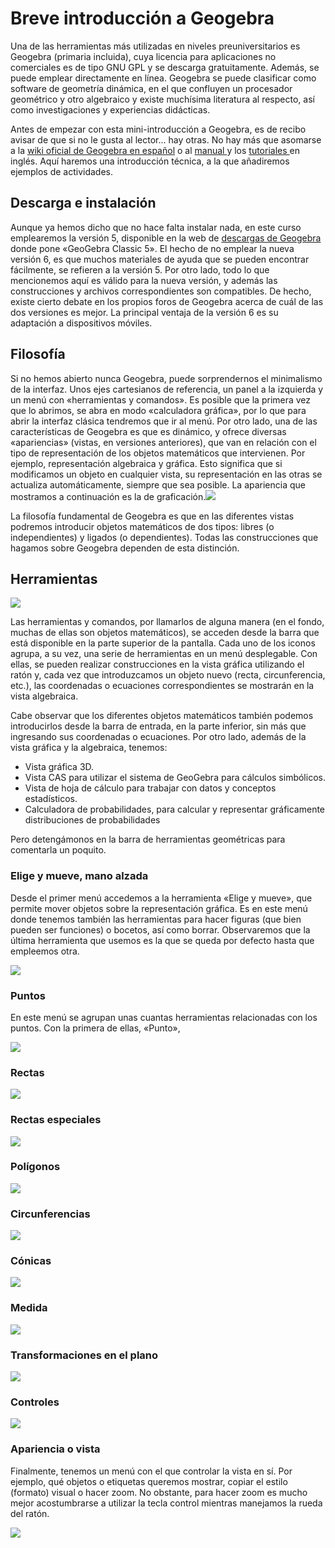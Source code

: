 # Breve introducción a Geogebra

Una de las herramientas más utilizadas en niveles preuniversitarios es Geogebra \(primaria incluida\), cuya licencia para aplicaciones no comerciales es de tipo GNU GPL y se descarga gratuitamente. Además, se puede emplear directamente en línea. Geogebra se puede clasificar como software de geometría dinámica, en el que confluyen un procesador geométrico y otro algebraico y existe muchísima literatura al respecto, así como investigaciones y experiencias didácticas.

Antes de empezar con esta mini-introducción a Geogebra, es de recibo avisar de que si no le gusta al lector... hay otras. No hay más que asomarse a la [wiki oficial de Geogebra en español](https://wiki.geogebra.org/es/Tutoriales) o al [manual ](https://wiki.geogebra.org/en/Manual)y los [tutoriales ](https://wiki.geogebra.org/en/Tutorials)en inglés. Aquí haremos una introducción técnica, a la que añadiremos ejemplos de actividades.

## Descarga e instalación

Aunque ya hemos dicho que no hace falta instalar nada, en este curso emplearemos la versión 5, disponible en la web de [descargas de Geogebra](https://www.geogebra.org/download) donde pone «GeoGebra Classic 5». El hecho de no emplear la nueva versión 6, es que muchos materiales de ayuda que se pueden encontrar fácilmente, se refieren a la versión 5. Por otro lado, todo lo que mencionemos aquí es válido para la nueva versión, y además las construcciones y archivos correspondientes son compatibles. De hecho, existe cierto debate en los propios foros de Geogebra acerca de cuál de las dos versiones es mejor. La principal ventaja de la versión 6 es su adaptación a dispositivos móviles.

## Filosofía

Si no hemos abierto nunca Geogebra, puede sorprendernos el minimalismo de la interfaz. Unos ejes cartesianos de referencia, un panel a la izquierda y un menú con «herramientas y comandos». Es posible que la primera vez que lo abrimos, se abra en modo «calculadora gráfica», por lo que para abrir la interfaz clásica tendremos que ir al menú. Por otro lado, una de las características de Geogebra es que es dinámico, y ofrece diversas «apariencias» \(vistas, en versiones anteriores\), que van en relación con el tipo de representación de los objetos matemáticos que intervienen. Por ejemplo, representación algebraica y gráfica. Esto significa que si modificamos un objeto en cualquier vista, su representación en las otras se actualiza automáticamente, siempre que sea posible. La apariencia que mostramos a continuación es la de graficación.![](/geogebra/assets/geogebra5_01.png)

La filosofía fundamental de Geogebra es que en las diferentes vistas podremos introducir objetos matemáticos de dos tipos: libres \(o independientes\) y ligados \(o dependientes\). Todas las construcciones que hagamos sobre Geogebra dependen de esta distinción.

## Herramientas

![](/geogebra/assets/geogebra5_barra.png)

Las herramientas y comandos, por llamarlos de alguna manera \(en el fondo, muchas de ellas son objetos matemáticos\), se acceden desde la barra que está disponible en la parte superior de la pantalla. Cada uno de los iconos agrupa, a su vez, una serie de herramientas en un menú desplegable. Con ellas, se pueden realizar construcciones en la vista gráfica utilizando el ratón y, cada vez que introduzcamos un objeto nuevo \(recta, circunferencia, etc.\), las coordenadas o ecuaciones correspondientes se mostrarán en la vista algebraica.

Cabe observar que los diferentes objetos matemáticos también podemos introducirlos desde la barra de entrada, en la parte inferior, sin más que ingresando sus coordenadas o ecuaciones. Por otro lado, además de la vista gráfica y la algebraica, tenemos:

* Vista gráfica 3D.
* Vista CAS para utilizar el sistema de GeoGebra para cálculos simbólicos.
* Vista de hoja de cálculo para trabajar con datos y conceptos estadísticos.
* Calculadora de probabilidades, para calcular y representar gráficamente distribuciones de probabilidades

Pero detengámonos en la barra de herramientas geométricas para comentarla un poquito.

### Elige y mueve, mano alzada

Desde el primer menú accedemos a la herramienta «Elige y mueve», que permite mover objetos sobre la representación gráfica. Es en este menú donde tenemos también las herramientas para hacer figuras \(que bien pueden ser funciones\) o bocetos, así como borrar. Observaremos que la última herramienta que usemos es la que se queda por defecto hasta que empleemos otra.

![](/geogebra/assets/menu01.png)

### Puntos

En este menú se agrupan unas cuantas herramientas relacionadas con los puntos. Con la primera de ellas, «Punto»,

![](/geogebra/assets/menu_puntos.png)

### Rectas

![](/geogebra/assets/menu_rectas.png)

### Rectas especiales

![](/geogebra/assets/menu_rectasespeciales.png)

### Polígonos

![](/geogebra/assets/menu_poligonos.png)

### Circunferencias

![](/geogebra/assets/menu_circ.png)

### Cónicas

![](/geogebra/assets/menu_conicas.png)

### Medida

![](/geogebra/assets/menu_medida.png)

### Transformaciones en el plano

![](/geogebra/assets/menu_transformaciones.png)

### Controles

![](/geogebra/assets/menu_control.png)

### Apariencia o vista

Finalmente, tenemos un menú con el que controlar la vista en sí. Por ejemplo, qué objetos o etiquetas queremos mostrar, copiar el estilo \(formato\) visual o hacer zoom. No obstante, para hacer zoom es mucho mejor acostumbrarse a utilizar la tecla control mientras manejamos la rueda del ratón.

![](/geogebra/assets/menu_vista.png)



## 



